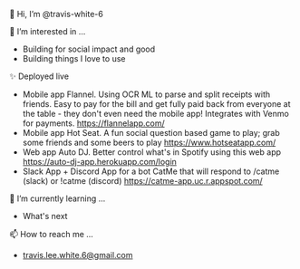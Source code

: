 👋 Hi, I’m @travis-white-6

👀 I’m interested in ...
- Building for social impact and good
- Building things I love to use

✨ Deployed live
- Mobile app Flannel. Using OCR ML to parse and split receipts with friends. Easy to pay for the bill and get fully paid back from everyone at the table - they don't even need the mobile app! Integrates with Venmo for payments. https://flannelapp.com/
- Mobile app Hot Seat. A fun social question based game to play; grab some friends and some beers to play https://www.hotseatapp.com/
- Web app Auto DJ. Better control what's in Spotify using this web app https://auto-dj-app.herokuapp.com/login
- Slack App + Discord App for a bot CatMe that will respond to /catme (slack) or !catme (discord) https://catme-app.uc.r.appspot.com/

🌱 I’m currently learning ...
- What's next

📫 How to reach me ...
- travis.lee.white.6@gmail.com

<!---
travis-white-6/travis-white-6 is a ✨ special ✨ repository because its `README.md` (this file) appears on your GitHub profile.
You can click the Preview link to take a look at your changes.
--->
